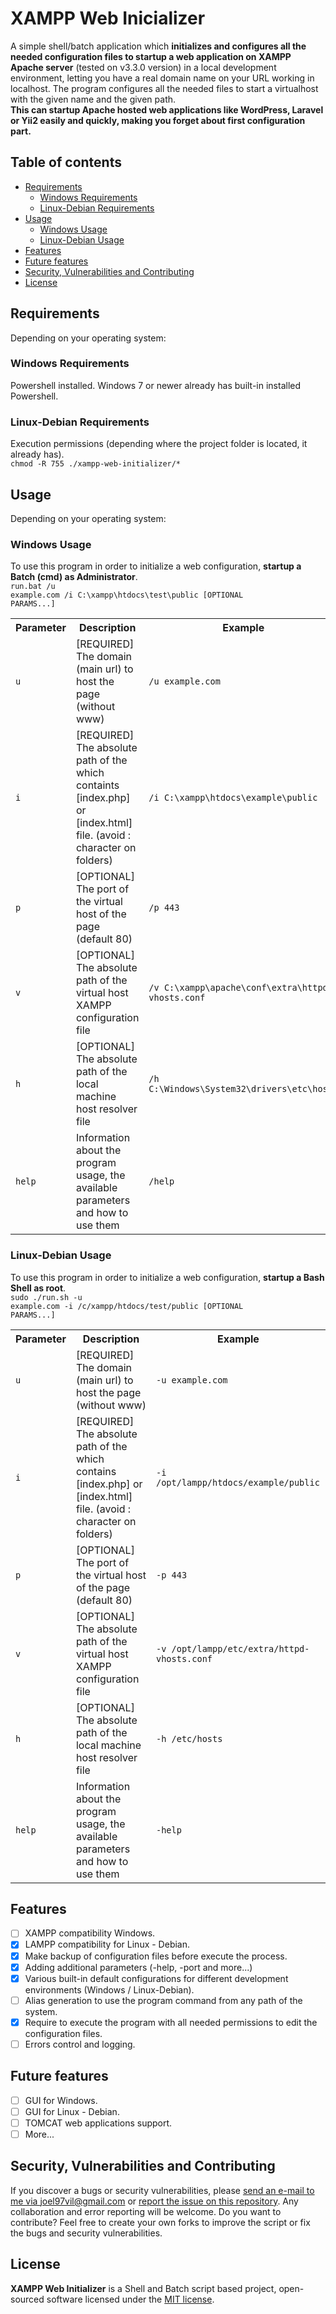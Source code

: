 # XAMPP Web Inicializer
A simple shell/batch application which **initializes and configures all the needed configuration files to startup a web application on XAMPP Apache server** (tested on v3.3.0 version) in a local development environment, letting you have a real domain name on your URL working in localhost. The program configures all the needed files to start a virtualhost with the given name and the given path.
<br />
**This can startup Apache hosted web applications like WordPress, Laravel or Yii2 easily and quickly, making you forget about first configuration part.**

## Table of contents
- [Requirements](#requirements)
    - [Windows Requirements](#windows-requirements)
    - [Linux-Debian Requirements](#linux-debian-requirements)
- [Usage](#usage)
    - [Windows Usage](#windows-usage)
    - [Linux-Debian Usage](#linux-debian-usage)
- [Features](#features)
- [Future features](#future-features)
- [Security, Vulnerabilities and Contributing](#security-vulnerabilities-and-contributing)
- [License](#license)

## Requirements
Depending on your operating system: 

### Windows Requirements
Powershell installed. Windows 7 or newer already has built-in installed Powershell.

### Linux-Debian Requirements
Execution permissions (depending where the project folder is located, it already has). <br />
<code>chmod -R 755 ./xampp-web-initializer/* </code>

## Usage
Depending on your operating system:

### Windows Usage
To use this program in order to initialize a web configuration, <b>startup a Batch (cmd) as Administrator</b>.
<br />
<code>run.bat /u example.com /i C:\xampp\htdocs\test\public [OPTIONAL PARAMS...]</code>

<table>
    <tr>
        <th>Parameter</th>
        <th>Description</th>
        <th>Example</th>
    </tr>
    <tr>
        <td><code>u</code></td>
        <td>[REQUIRED] The domain (main url) to host the page (without www)</td>
        <td><code>/u example.com</code></td>
    </tr>
    <tr>
        <td><code>i</code></td>
        <td>[REQUIRED] The absolute path of the which containts [index.php] or [index.html] file. (avoid : character on folders)</td>
        <td><code>/i C:\xampp\htdocs\example\public</code></td>
    </tr>
    <tr>
        <td><code>p</code></td>
        <td>[OPTIONAL] The port of the virtual host of the page (default 80)</td>
        <td><code>/p 443</code></td>
    </tr>
    <tr>
        <td><code>v</code></td>
        <td>[OPTIONAL] The absolute path of the virtual host XAMPP configuration file</td>
        <td><code>/v C:\xampp\apache\conf\extra\httpd-vhosts.conf</code></td>
    </tr>
    <tr>
        <td><code>h</code></td>
        <td>[OPTIONAL] The absolute path of the local machine host resolver file</td>
        <td><code>/h C:\Windows\System32\drivers\etc\hosts</code></td>
    </tr>
    <tr>
        <td><code>help</code></td>
        <td>Information about the program usage, the available parameters and how to use them</td>
        <td><code>/help</code></td>
    </tr>
</table>

### Linux-Debian Usage
To use this program in order to initialize a web configuration, <b>startup a Bash Shell as root</b>.
<br />
<code>sudo ./run.sh -u example.com -i /c/xampp/htdocs/test/public [OPTIONAL PARAMS...]</code>

<table>
    <tr>
        <th>Parameter</th>
        <th>Description</th>
        <th>Example</th>
    </tr>
    <tr>
        <td><code>u</code></td>
        <td>[REQUIRED] The domain (main url) to host the page (without www)</td>
        <td><code>-u example.com</code></td>
    </tr>
    <tr>
        <td><code>i</code></td>
        <td>[REQUIRED] The absolute path of the which contains [index.php] or [index.html] file. (avoid : character on folders)</td>
        <td><code>-i /opt/lampp/htdocs/example/public</code></td>
    </tr>
    <tr>
        <td><code>p</code></td>
        <td>[OPTIONAL] The port of the virtual host of the page (default 80)</td>
        <td><code>-p 443</code></td>
    </tr>
    <tr>
        <td><code>v</code></td>
        <td>[OPTIONAL] The absolute path of the virtual host XAMPP configuration file</td>
        <td><code>-v /opt/lampp/etc/extra/httpd-vhosts.conf</code></td>
    </tr>
    <tr>
        <td><code>h</code></td>
        <td>[OPTIONAL] The absolute path of the local machine host resolver file</td>
        <td><code>-h /etc/hosts</code></td>
    </tr>
    <tr>
        <td><code>help</code></td>
        <td>Information about the program usage, the available parameters and how to use them</td>
        <td><code>-help</code></td>
    </tr>
</table>

## Features
- [ ] XAMPP compatibility Windows.
- [X] LAMPP compatibility for Linux - Debian.
- [X] Make backup of configuration files before execute the process.
- [X] Adding additional parameters (-help, -port and more...)
- [X] Various built-in default configurations for different development environments (Windows / Linux-Debian).
- [ ] Alias generation to use the program command from any path of the system.
- [X] Require to execute the program with all needed permissions to edit the configuration files.
- [ ] Errors control and logging.

## Future features
- [ ] GUI for Windows.
- [ ] GUI for Linux - Debian.
- [ ] TOMCAT web applications support.
- [ ] More...

## Security, Vulnerabilities and Contributing
If you discover a bugs or security vulnerabilities, please [send an e-mail to me via joel97vil@gmail.com](mailto:joel97vil@gmail.com) or [report the issue on this repository](https://github.com/joel97vil/xampp-web-initializer/issues). Any collaboration and error reporting will be welcome.
Do you want to contribute? Feel free to create your own forks to improve the script or fix the bugs and security vulnerabilities.

## License
**XAMPP Web Initializer** is a Shell and Batch script based project, open-sourced software licensed under the [MIT license](https://opensource.org/licenses/MIT).
